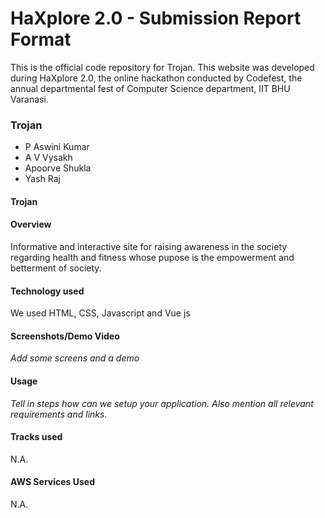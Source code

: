 # HaXplore 2.0 - Submission Report Format

This is the official code repository for Trojan. This website was developed during HaXplore 2.0, 
the online hackathon conducted by Codefest, the annual departmental fest of Computer Science department, IIT BHU Varanasi.

### Trojan

* P Aswini Kumar
* A V Vysakh
* Apoorve Shukla
* Yash Raj

#### Trojan


#### Overview

Informative and interactive site for raising awareness in the society regarding health and fitness whose pupose is the empowerment and betterment of society.

#### Technology used

We used HTML, CSS, Javascript and Vue js 

#### Screenshots/Demo Video

_Add some screens and a demo_

#### Usage

_Tell in steps how can we setup your application. Also mention all relevant requirements and links._

#### Tracks used

N.A.

#### AWS Services Used

N.A.




